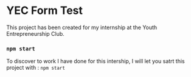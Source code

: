 # YEC Form Test

This project has been created for my internship at the Youth Entrepreneurship Club.

### `npm start`

To discover to work I have done for this intership, I will let you satrt this project with : `npm start`
